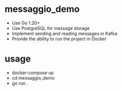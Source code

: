 # messaggio_demo

- Use Go 1.20+
- Use PostgreSQL for message storage
- Implement sending and reading messages in Kafka
- Provide the ability to run the project in Docker

# usage
- docker-compose up
- cd messaggio_demo
- go run .
